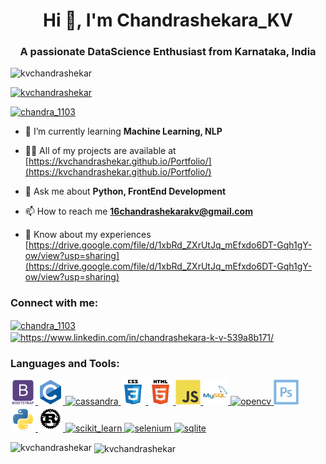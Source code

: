 <h1 align="center">Hi 👋, I'm Chandrashekara_KV</h1>
<h3 align="center">A passionate DataScience Enthusiast from Karnataka, India</h3>

<p align="left"> <img src="https://komarev.com/ghpvc/?username=kvchandrashekar&label=Profile%20views&color=0e75b6&style=flat" alt="kvchandrashekar" /> </p>

<p align="left"> <a href="https://github.com/ryo-ma/github-profile-trophy"><img src="https://github-profile-trophy.vercel.app/?username=kvchandrashekar" alt="kvchandrashekar" /></a> </p>

<p align="left"> <a href="https://twitter.com/chandra_1103" target="blank"><img src="https://img.shields.io/twitter/follow/chandra_1103?logo=twitter&style=for-the-badge" alt="chandra_1103" /></a> </p>

- 🌱 I’m currently learning **Machine Learning, NLP**

- 👨‍💻 All of my projects are available at [https://kvchandrashekar.github.io/Portfolio/](https://kvchandrashekar.github.io/Portfolio/)

- 💬 Ask me about **Python, FrontEnd Development**

- 📫 How to reach me **16chandrashekarakv@gmail.com**

- 📄 Know about my experiences [https://drive.google.com/file/d/1xbRd_ZXrUtJq_mEfxdo6DT-Gqh1gY-ow/view?usp=sharing](https://drive.google.com/file/d/1xbRd_ZXrUtJq_mEfxdo6DT-Gqh1gY-ow/view?usp=sharing)

<h3 align="left">Connect with me:</h3>
<p align="left">
<a href="https://twitter.com/chandra_1103" target="blank"><img align="center" src="https://raw.githubusercontent.com/rahuldkjain/github-profile-readme-generator/master/src/images/icons/Social/twitter.svg" alt="chandra_1103" height="30" width="40" /></a>
<a href="https://linkedin.com/in/https://www.linkedin.com/in/chandrashekara-k-v-539a8b171/" target="blank"><img align="center" src="https://raw.githubusercontent.com/rahuldkjain/github-profile-readme-generator/master/src/images/icons/Social/linked-in-alt.svg" alt="https://www.linkedin.com/in/chandrashekara-k-v-539a8b171/" height="30" width="40" /></a>
</p>

<h3 align="left">Languages and Tools:</h3>
<p align="left"> <a href="https://getbootstrap.com" target="_blank"> <img src="https://raw.githubusercontent.com/devicons/devicon/master/icons/bootstrap/bootstrap-plain-wordmark.svg" alt="bootstrap" width="40" height="40"/> </a> <a href="https://www.cprogramming.com/" target="_blank"> <img src="https://raw.githubusercontent.com/devicons/devicon/master/icons/c/c-original.svg" alt="c" width="40" height="40"/> </a> <a href="https://cassandra.apache.org/" target="_blank"> <img src="https://www.vectorlogo.zone/logos/apache_cassandra/apache_cassandra-icon.svg" alt="cassandra" width="40" height="40"/> </a> <a href="https://www.w3schools.com/css/" target="_blank"> <img src="https://raw.githubusercontent.com/devicons/devicon/master/icons/css3/css3-original-wordmark.svg" alt="css3" width="40" height="40"/> </a> <a href="https://www.w3.org/html/" target="_blank"> <img src="https://raw.githubusercontent.com/devicons/devicon/master/icons/html5/html5-original-wordmark.svg" alt="html5" width="40" height="40"/> </a> <a href="https://developer.mozilla.org/en-US/docs/Web/JavaScript" target="_blank"> <img src="https://raw.githubusercontent.com/devicons/devicon/master/icons/javascript/javascript-original.svg" alt="javascript" width="40" height="40"/> </a> <a href="https://www.mysql.com/" target="_blank"> <img src="https://raw.githubusercontent.com/devicons/devicon/master/icons/mysql/mysql-original-wordmark.svg" alt="mysql" width="40" height="40"/> </a> <a href="https://opencv.org/" target="_blank"> <img src="https://www.vectorlogo.zone/logos/opencv/opencv-icon.svg" alt="opencv" width="40" height="40"/> </a> <a href="https://www.photoshop.com/en" target="_blank"> <img src="https://raw.githubusercontent.com/devicons/devicon/master/icons/photoshop/photoshop-line.svg" alt="photoshop" width="40" height="40"/> </a> <a href="https://www.python.org" target="_blank"> <img src="https://raw.githubusercontent.com/devicons/devicon/master/icons/python/python-original.svg" alt="python" width="40" height="40"/> </a> <a href="https://www.rust-lang.org" target="_blank"> <img src="https://raw.githubusercontent.com/devicons/devicon/master/icons/rust/rust-plain.svg" alt="rust" width="40" height="40"/> </a> <a href="https://scikit-learn.org/" target="_blank"> <img src="https://upload.wikimedia.org/wikipedia/commons/0/05/Scikit_learn_logo_small.svg" alt="scikit_learn" width="40" height="40"/> </a> <a href="https://www.selenium.dev" target="_blank"> <img src="https://raw.githubusercontent.com/detain/svg-logos/780f25886640cef088af994181646db2f6b1a3f8/svg/selenium-logo.svg" alt="selenium" width="40" height="40"/> </a> <a href="https://www.sqlite.org/" target="_blank"> <img src="https://www.vectorlogo.zone/logos/sqlite/sqlite-icon.svg" alt="sqlite" width="40" height="40"/> </a> </p>

<p><img align="left" src="https://github-readme-stats.vercel.app/api/top-langs?username=kvchandrashekar&show_icons=true&locale=en&layout=compact" alt="kvchandrashekar" /></p>

<p>&nbsp;<img align="center" src="https://github-readme-stats.vercel.app/api?username=kvchandrashekar&show_icons=true&locale=en" alt="kvchandrashekar" /></p>

